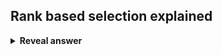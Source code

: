 ## Rank based selection explained
<details>
<summary><b>Reveal answer</b></summary>
Do fitness proportional to the ranking of the fitness, instead of the fitness itself<br><br><img src="../../../../../media/paste-92c42a8b8f7913b9a13bd16d61cac6670d21a94a.jpg">
</details>

